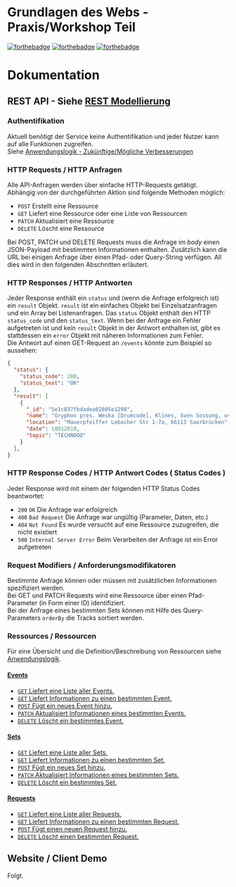 # Grundlagen des Webs - Praxis/Workshop Teil
[![forthebadge](https://forthebadge.com/images/badges/made-with-javascript.svg)](https://forthebadge.com)
[![forthebadge](https://forthebadge.com/images/badges/makes-people-smile.svg)](https://forthebadge.com)
[![forthebadge](https://forthebadge.com/images/badges/you-didnt-ask-for-this.svg)](https://forthebadge.com)

# Dokumentation
## REST API - Siehe [REST Modellierung](https://github.com/Inf166/GDW1920_Mai_Dahlke_Inci/wiki/REST-Modellierung)
### Authentifikation
Aktuell benötigt der Service keine Authentifikation und jeder Nutzer kann auf alle Funktionen zugreifen.  
Siehe [Anwendungslogik - Zukünftige/Mögliche Verbesserungen](https://github.com/Inf166/GDW1920_Mai_Dahlke_Inci/wiki/Anwendungslogik#zuk%C3%BCnftigem%C3%B6gliche-verbesserungen)

### HTTP Requests / HTTP Anfragen
Alle API-Anfragen werden über einfache HTTP-Requests getätigt.  
Abhängig von der durchgeführten Aktion sind folgende Methoden möglich:
* `POST` Erstellt eine Ressource
* `GET` Liefert eine Ressource oder eine Liste von Ressourcen
* `PATCH` Aktualisiert eine Ressource
* `DELETE` Löscht eine Ressource  

Bei POST, PATCH und DELETE Requests muss die Anfrage im _body_ einen JSON-Payload mit bestimmten Informationen enthalten. Zusätzlich kann die URL bei einigen Anfrage über einen Pfad- oder Query-String verfügen. All dies wird in den folgenden Abschnitten erläutert.

### HTTP Responses / HTTP Antworten
Jeder Response enthält ein `status` und (wenn die Anfrage erfolgreich ist) ein `result` Objekt. `result` ist ein einfaches Objekt bei Einzelsatzanfragen und ein Array bei Listenanfragen. Das `status` Objekt enthält den HTTP `status_code` und den `status_text`. Wenn bei der Anfrage ein Fehler aufgetreten ist und kein `result` Objekt in der Antwort enthalten ist, gibt es stattdessen ein `error` Objekt mit näheren Informationen zum Fehler.  
Die Antwort auf einen GET-Request an `/events` könnte zum Beispiel so aussehen:

```json
{
  "status": {
    "status_code": 200,
    "status_text": "OK"
  },
  "result": [
    {
      "_id": "5e1c837fbdadea02805e1298",
      "name": "Gryphon pres. Weska [Drumcode], Klines, Sven Sossong, uvm",
      "location": "Mauerpfeiffer Lebacher Str 1-7a, 66113 Saarbrücken",
      "date": 18012019,
      "topic": "TECHNOOO"
    }
  ],
}
```

### HTTP Response Codes / HTTP Antwort Codes ( Status Codes )
Jeder Response wird mit einem der folgenden HTTP Status Codes beantwortet:
* `200` `OK` Die Anfrage war erfolgreich
* `400` `Bad Request` Die Anfrage war ungültig (Parameter, Daten, etc.)
* `404` `Not Found` Es wurde versucht auf eine Ressource zuzugreifen, die nicht existiert
* `500` `Internal Server Error` Beim Verarbeiten der Anfrage ist ein Error aufgetreten

### Request Modifiers / Anforderungsmodifikatoren
Bestimmte Anfrage können oder müssen mit zusätzlichen Informationen spezifiziert werden.  
Bei GET und PATCH Requests wird eine Ressource über einen Pfad-Parameter (in Form einer ID) identifiziert.  
Bei der Anfrage eines bestimmten Sets können mit Hilfe des Query-Parameters `orderBy` die Tracks sortiert werden.

### Ressources / Ressourcen
Für eine Übersicht und die Definition/Beschreibung von Ressourcen siehe [Anwendungslogik](https://github.com/Inf166/GDW1920_Mai_Dahlke_Inci/wiki/Anwendungslogik).  

#### [Events](https://github.com/Inf166/GDW1920_Mai_Dahlke_Inci/blob/master/Dokumente/Dokumentation/events/README.md)
* [`GET` Liefert eine Liste aller Events.](https://github.com/Inf166/GDW1920_Mai_Dahlke_Inci/blob/master/Dokumente/Dokumentation/events/GET_list.md)
* [`GET` Liefert Informationen zu einen bestimmten Event.](https://github.com/Inf166/GDW1920_Mai_Dahlke_Inci/blob/master/Dokumente/Dokumentation/events/GET_id.md)
* [`POST` Fügt ein neues Event hinzu.](https://github.com/Inf166/GDW1920_Mai_Dahlke_Inci/blob/master/Dokumente/Dokumentation/events/POST_id.md)
* [`PATCH` Aktualisiert Informationen eines bestimmten Events.](https://github.com/Inf166/GDW1920_Mai_Dahlke_Inci/blob/master/Dokumente/Dokumentation/events/PATCH_id.md)
* [`DELETE` Löscht ein bestimmtes Event.](https://github.com/Inf166/GDW1920_Mai_Dahlke_Inci/blob/master/Dokumente/Dokumentation/events/DELETE_id.md)

#### [Sets](https://github.com/Inf166/GDW1920_Mai_Dahlke_Inci/blob/master/Dokumente/Dokumentation/sets/README.md)
* [`GET` Liefert eine Liste aller Sets.](https://github.com/Inf166/GDW1920_Mai_Dahlke_Inci/blob/master/Dokumente/Dokumentation/sets/GET_list.md)
* [`GET` Liefert Informationen zu einen bestimmten Set.](https://github.com/Inf166/GDW1920_Mai_Dahlke_Inci/blob/master/Dokumente/Dokumentation/sets/GET_id.md)
* [`POST` Fügt ein neues Set hinzu.](https://github.com/Inf166/GDW1920_Mai_Dahlke_Inci/blob/master/Dokumente/Dokumentation/sets/POST_id.md)
* [`PATCH` Aktualisiert Informationen eines bestimmten Sets.](https://github.com/Inf166/GDW1920_Mai_Dahlke_Inci/blob/master/Dokumente/Dokumentation/sets/PATCH_id.md)
* [`DELETE` Löscht ein bestimmtes Set.](https://github.com/Inf166/GDW1920_Mai_Dahlke_Inci/blob/master/Dokumente/Dokumentation/sets/DELETE_id.md)
  
#### [Requests](https://github.com/Inf166/GDW1920_Mai_Dahlke_Inci/blob/master/Dokumente/Dokumentation/requests/README.md)
* [`GET` Liefert eine Liste aller Requests.](https://github.com/Inf166/GDW1920_Mai_Dahlke_Inci/blob/master/Dokumente/Dokumentation/requests/GET_list.md)
* [`GET` Liefert Informationen zu einen bestimmten Request.](https://github.com/Inf166/GDW1920_Mai_Dahlke_Inci/blob/master/Dokumente/Dokumentation/requests/GET_id.md)
* [`POST` Fügt einen neuen Request hinzu.](https://github.com/Inf166/GDW1920_Mai_Dahlke_Inci/blob/master/Dokumente/Dokumentation/requests/POST_id.md)
* [`DELETE` Löscht einen bestimmten Request.](https://github.com/Inf166/GDW1920_Mai_Dahlke_Inci/blob/master/Dokumente/Dokumentation/requests/DELETE_id.md)

## Website / Client Demo
Folgt.
